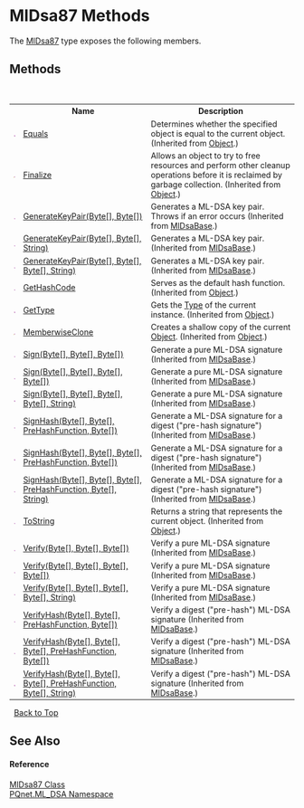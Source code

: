 # MlDsa87 Methods
 

The <a href="0bc1fa73-65a8-a213-0f32-e15c1e4d3c62">MlDsa87</a> type exposes the following members.


## Methods
&nbsp;<table><tr><th></th><th>Name</th><th>Description</th></tr><tr><td>![Public method](media/pubmethod.gif "Public method")</td><td><a href="https://docs.microsoft.com/dotnet/api/system.object.equals#system-object-equals(system-object)" target="_blank" rel="noopener noreferrer">Equals</a></td><td>
Determines whether the specified object is equal to the current object.
 (Inherited from <a href="https://docs.microsoft.com/dotnet/api/system.object" target="_blank" rel="noopener noreferrer">Object</a>.)</td></tr><tr><td>![Protected method](media/protmethod.gif "Protected method")</td><td><a href="https://docs.microsoft.com/dotnet/api/system.object.finalize#system-object-finalize" target="_blank" rel="noopener noreferrer">Finalize</a></td><td>
Allows an object to try to free resources and perform other cleanup operations before it is reclaimed by garbage collection.
 (Inherited from <a href="https://docs.microsoft.com/dotnet/api/system.object" target="_blank" rel="noopener noreferrer">Object</a>.)</td></tr><tr><td>![Public method](media/pubmethod.gif "Public method")</td><td><a href="b981d9b6-2a8a-2fc0-8d62-9498c578a604">GenerateKeyPair(Byte[], Byte[])</a></td><td>
Generates a ML-DSA key pair. Throws if an error occurs
 (Inherited from <a href="b2a29346-3a61-825e-11a9-d60bef35c1fb">MlDsaBase</a>.)</td></tr><tr><td>![Public method](media/pubmethod.gif "Public method")</td><td><a href="117d76a5-bbd0-87e4-b554-61f1ef8823eb">GenerateKeyPair(Byte[], Byte[], String)</a></td><td>
Generates a ML-DSA key pair.
 (Inherited from <a href="b2a29346-3a61-825e-11a9-d60bef35c1fb">MlDsaBase</a>.)</td></tr><tr><td>![Public method](media/pubmethod.gif "Public method")</td><td><a href="f4b0f619-a372-68fb-34f6-985da2239c21">GenerateKeyPair(Byte[], Byte[], Byte[], String)</a></td><td>
Generates a ML-DSA key pair.
 (Inherited from <a href="b2a29346-3a61-825e-11a9-d60bef35c1fb">MlDsaBase</a>.)</td></tr><tr><td>![Public method](media/pubmethod.gif "Public method")</td><td><a href="https://docs.microsoft.com/dotnet/api/system.object.gethashcode#system-object-gethashcode" target="_blank" rel="noopener noreferrer">GetHashCode</a></td><td>
Serves as the default hash function.
 (Inherited from <a href="https://docs.microsoft.com/dotnet/api/system.object" target="_blank" rel="noopener noreferrer">Object</a>.)</td></tr><tr><td>![Public method](media/pubmethod.gif "Public method")</td><td><a href="https://docs.microsoft.com/dotnet/api/system.object.gettype#system-object-gettype" target="_blank" rel="noopener noreferrer">GetType</a></td><td>
Gets the <a href="https://docs.microsoft.com/dotnet/api/system.type" target="_blank" rel="noopener noreferrer">Type</a> of the current instance.
 (Inherited from <a href="https://docs.microsoft.com/dotnet/api/system.object" target="_blank" rel="noopener noreferrer">Object</a>.)</td></tr><tr><td>![Protected method](media/protmethod.gif "Protected method")</td><td><a href="https://docs.microsoft.com/dotnet/api/system.object.memberwiseclone#system-object-memberwiseclone" target="_blank" rel="noopener noreferrer">MemberwiseClone</a></td><td>
Creates a shallow copy of the current <a href="https://docs.microsoft.com/dotnet/api/system.object" target="_blank" rel="noopener noreferrer">Object</a>.
 (Inherited from <a href="https://docs.microsoft.com/dotnet/api/system.object" target="_blank" rel="noopener noreferrer">Object</a>.)</td></tr><tr><td>![Public method](media/pubmethod.gif "Public method")</td><td><a href="6971371a-59db-32ce-5f99-d3ddeac63acc">Sign(Byte[], Byte[], Byte[])</a></td><td>
Generate a pure ML-DSA signature
 (Inherited from <a href="b2a29346-3a61-825e-11a9-d60bef35c1fb">MlDsaBase</a>.)</td></tr><tr><td>![Public method](media/pubmethod.gif "Public method")</td><td><a href="d6048b36-bc60-b1c9-d86b-aa6b46213354">Sign(Byte[], Byte[], Byte[], Byte[])</a></td><td>
Generate a pure ML-DSA signature
 (Inherited from <a href="b2a29346-3a61-825e-11a9-d60bef35c1fb">MlDsaBase</a>.)</td></tr><tr><td>![Public method](media/pubmethod.gif "Public method")</td><td><a href="bad4e65e-24e3-21fa-f63b-92876b111593">Sign(Byte[], Byte[], Byte[], Byte[], String)</a></td><td>
Generate a pure ML-DSA signature
 (Inherited from <a href="b2a29346-3a61-825e-11a9-d60bef35c1fb">MlDsaBase</a>.)</td></tr><tr><td>![Public method](media/pubmethod.gif "Public method")</td><td><a href="dcb1d46f-a678-52ce-879c-2b0d13dc6403">SignHash(Byte[], Byte[], PreHashFunction, Byte[])</a></td><td>
Generate a ML-DSA signature for a digest ("pre-hash signature")
 (Inherited from <a href="b2a29346-3a61-825e-11a9-d60bef35c1fb">MlDsaBase</a>.)</td></tr><tr><td>![Public method](media/pubmethod.gif "Public method")</td><td><a href="24568f7e-f2dc-8fbd-aed3-e418160e8078">SignHash(Byte[], Byte[], Byte[], PreHashFunction, Byte[])</a></td><td>
Generate a ML-DSA signature for a digest ("pre-hash signature")
 (Inherited from <a href="b2a29346-3a61-825e-11a9-d60bef35c1fb">MlDsaBase</a>.)</td></tr><tr><td>![Public method](media/pubmethod.gif "Public method")</td><td><a href="65236f54-b505-a1ac-e6d9-368ac0da1a99">SignHash(Byte[], Byte[], Byte[], PreHashFunction, Byte[], String)</a></td><td>
Generate a ML-DSA signature for a digest ("pre-hash signature")
 (Inherited from <a href="b2a29346-3a61-825e-11a9-d60bef35c1fb">MlDsaBase</a>.)</td></tr><tr><td>![Public method](media/pubmethod.gif "Public method")</td><td><a href="https://docs.microsoft.com/dotnet/api/system.object.tostring#system-object-tostring" target="_blank" rel="noopener noreferrer">ToString</a></td><td>
Returns a string that represents the current object.
 (Inherited from <a href="https://docs.microsoft.com/dotnet/api/system.object" target="_blank" rel="noopener noreferrer">Object</a>.)</td></tr><tr><td>![Public method](media/pubmethod.gif "Public method")</td><td><a href="2ad61a40-afd1-7554-e553-4801343faa72">Verify(Byte[], Byte[], Byte[])</a></td><td>
Verify a pure ML-DSA signature
 (Inherited from <a href="b2a29346-3a61-825e-11a9-d60bef35c1fb">MlDsaBase</a>.)</td></tr><tr><td>![Public method](media/pubmethod.gif "Public method")</td><td><a href="6426f3ec-afbb-0033-026c-b938226a3732">Verify(Byte[], Byte[], Byte[], Byte[])</a></td><td>
Verify a pure ML-DSA signature
 (Inherited from <a href="b2a29346-3a61-825e-11a9-d60bef35c1fb">MlDsaBase</a>.)</td></tr><tr><td>![Public method](media/pubmethod.gif "Public method")</td><td><a href="76b78e6c-00de-3a2d-ede4-3408dd411697">Verify(Byte[], Byte[], Byte[], Byte[], String)</a></td><td>
Verify a pure ML-DSA signature
 (Inherited from <a href="b2a29346-3a61-825e-11a9-d60bef35c1fb">MlDsaBase</a>.)</td></tr><tr><td>![Public method](media/pubmethod.gif "Public method")</td><td><a href="3fe7aa7d-e741-7d38-5f74-1bbd04fd4c51">VerifyHash(Byte[], Byte[], PreHashFunction, Byte[])</a></td><td>
Verify a digest ("pre-hash") ML-DSA signature
 (Inherited from <a href="b2a29346-3a61-825e-11a9-d60bef35c1fb">MlDsaBase</a>.)</td></tr><tr><td>![Public method](media/pubmethod.gif "Public method")</td><td><a href="1fd871d9-7ead-b7bf-e096-99b943a56720">VerifyHash(Byte[], Byte[], Byte[], PreHashFunction, Byte[])</a></td><td>
Verify a digest ("pre-hash") ML-DSA signature
 (Inherited from <a href="b2a29346-3a61-825e-11a9-d60bef35c1fb">MlDsaBase</a>.)</td></tr><tr><td>![Public method](media/pubmethod.gif "Public method")</td><td><a href="67a7559a-9b32-e53e-ae3f-36f0997ccc43">VerifyHash(Byte[], Byte[], Byte[], PreHashFunction, Byte[], String)</a></td><td>
Verify a digest ("pre-hash") ML-DSA signature
 (Inherited from <a href="b2a29346-3a61-825e-11a9-d60bef35c1fb">MlDsaBase</a>.)</td></tr></table>&nbsp;
<a href="#mldsa87-methods">Back to Top</a>

## See Also


#### Reference
<a href="0bc1fa73-65a8-a213-0f32-e15c1e4d3c62">MlDsa87 Class</a><br /><a href="098c2ae7-a283-47c8-9739-d51bf939ff87">PQnet.ML_DSA Namespace</a><br />